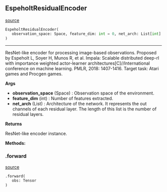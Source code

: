 #


## EspeholtResidualEncoder
[source](https://github.com/RLE-Foundation/Hsuanwu\blob\main\hsuanwu/xploit/encoder/espeholt_residual_encoder.py\#L69)
```python 
EspeholtResidualEncoder(
   observation_space: Space, feature_dim: int = 0, net_arch: List[int] = [16, 32, 32]
)
```


---
ResNet-like encoder for processing image-based observations.
Proposed by Espeholt L, Soyer H, Munos R, et al. Impala: Scalable distributed deep-rl with importance weighted actor-learner architectures[C]//International conference on machine learning. PMLR, 2018: 1407-1416.
Target task: Atari games and Procgen games.


**Args**

* **observation_space** (Space) : Observation space of the environment.
* **feature_dim** (int) : Number of features extracted.
* **net_arch** (List) : Architecture of the network.
    It represents the out channels of each residual layer.
    The length of this list is the number of residual layers.


**Returns**

ResNet-like encoder instance.


**Methods:**


### .forward
[source](https://github.com/RLE-Foundation/Hsuanwu\blob\main\hsuanwu/xploit/encoder/espeholt_residual_encoder.py\#L113)
```python
.forward(
   obs: Tensor
)
```

